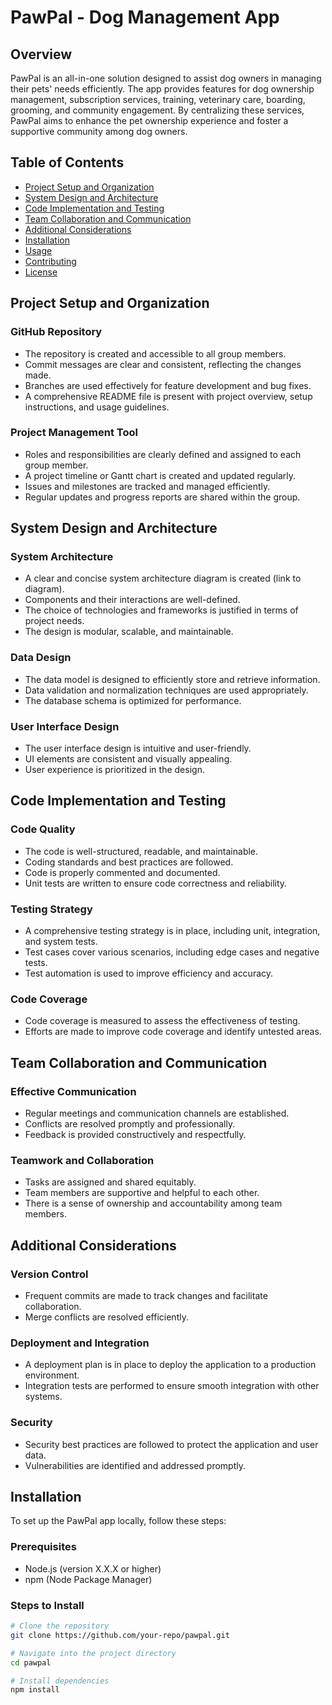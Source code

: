 # PawPal - Dog Management App

## Overview
PawPal is an all-in-one solution designed to assist dog owners in managing their pets' needs efficiently. The app provides features for dog ownership management, subscription services, training, veterinary care, boarding, grooming, and community engagement. By centralizing these services, PawPal aims to enhance the pet ownership experience and foster a supportive community among dog owners.

## Table of Contents
- [Project Setup and Organization](#project-setup-and-organization)
- [System Design and Architecture](#system-design-and-architecture)
- [Code Implementation and Testing](#code-implementation-and-testing)
- [Team Collaboration and Communication](#team-collaboration-and-communication)
- [Additional Considerations](#additional-considerations)
- [Installation](#installation)
- [Usage](#usage)
- [Contributing](#contributing)
- [License](#license)

## Project Setup and Organization

### GitHub Repository
- The repository is created and accessible to all group members.
- Commit messages are clear and consistent, reflecting the changes made.
- Branches are used effectively for feature development and bug fixes.
- A comprehensive README file is present with project overview, setup instructions, and usage guidelines.

### Project Management Tool
- Roles and responsibilities are clearly defined and assigned to each group member.
- A project timeline or Gantt chart is created and updated regularly.
- Issues and milestones are tracked and managed efficiently.
- Regular updates and progress reports are shared within the group.

## System Design and Architecture

### System Architecture
- A clear and concise system architecture diagram is created (link to diagram).
- Components and their interactions are well-defined.
- The choice of technologies and frameworks is justified in terms of project needs.
- The design is modular, scalable, and maintainable.

### Data Design
- The data model is designed to efficiently store and retrieve information.
- Data validation and normalization techniques are used appropriately.
- The database schema is optimized for performance.

### User Interface Design
- The user interface design is intuitive and user-friendly.
- UI elements are consistent and visually appealing.
- User experience is prioritized in the design.

## Code Implementation and Testing

### Code Quality
- The code is well-structured, readable, and maintainable.
- Coding standards and best practices are followed.
- Code is properly commented and documented.
- Unit tests are written to ensure code correctness and reliability.

### Testing Strategy
- A comprehensive testing strategy is in place, including unit, integration, and system tests.
- Test cases cover various scenarios, including edge cases and negative tests.
- Test automation is used to improve efficiency and accuracy.

### Code Coverage
- Code coverage is measured to assess the effectiveness of testing.
- Efforts are made to improve code coverage and identify untested areas.

## Team Collaboration and Communication

### Effective Communication
- Regular meetings and communication channels are established.
- Conflicts are resolved promptly and professionally.
- Feedback is provided constructively and respectfully.

### Teamwork and Collaboration
- Tasks are assigned and shared equitably.
- Team members are supportive and helpful to each other.
- There is a sense of ownership and accountability among team members.

## Additional Considerations

### Version Control
- Frequent commits are made to track changes and facilitate collaboration.
- Merge conflicts are resolved efficiently.

### Deployment and Integration
- A deployment plan is in place to deploy the application to a production environment.
- Integration tests are performed to ensure smooth integration with other systems.

### Security
- Security best practices are followed to protect the application and user data.
- Vulnerabilities are identified and addressed promptly.

## Installation
To set up the PawPal app locally, follow these steps:

### Prerequisites
- Node.js (version X.X.X or higher)
- npm (Node Package Manager)

### Steps to Install
```bash
# Clone the repository
git clone https://github.com/your-repo/pawpal.git

# Navigate into the project directory
cd pawpal

# Install dependencies
npm install
